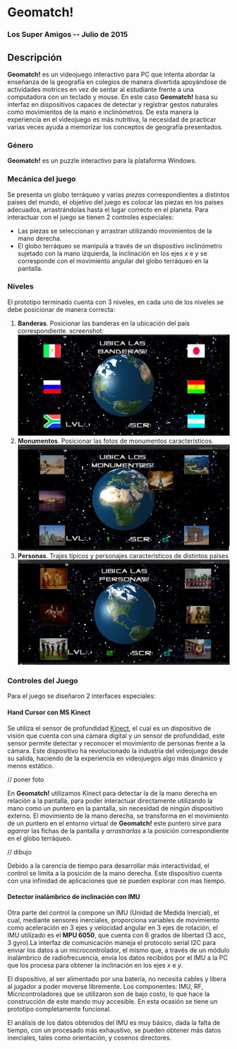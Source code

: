 # Geomatch!
### **Los Super Amigos** -- Julio de 2015

## Descripción
**Geomatch!** es un videojuego interactivo para PC que intenta abordar la enseñanza de la geografía en 
colegios de manera divertida apoyándose de actividades motrices en vez de sentar al estudiante frente a una computadora
con un teclado y mouse. En este caso **Geomatch!** basa su interfaz en dispositivos capaces de detectar y registrar
gestos naturales como movimientos de la mano e inclinómetros. De esta manera la experiencia en el videojuego es más
nutritiva, la necesidad de practicar varias veces ayuda a memorizar los conceptos de geografía presentados.

### Género
**Geomatch!** es un puzzle interactivo para la plataforma Windows.

### Mecánica del juego
Se presenta un globo terráqueo y varias *piezas* correspondientes a distintos países del mundo, el objetivo del juego es
colocar las piezas en los países adecuados, arrastrándolas hasta el lugar correcto en el planeta.
Para interactuar con el juego se tienen 2 controles especiales: 
 * Las piezas se seleccionan y arrastran utilizando movimientos de la mano derecha.
 * El globo terráqueo se manipula a través de un dispositivo inclinómetro sujetado con la mano izquierda, 
    la inclinación en los ejes *x* e *y* se corresponde con el movimiento angular del globo terráqueo en la pantalla.

### Niveles
El prototipo terminado cuenta con 3 niveles, en cada uno de los niveles se debe posicionar de manera correcta:

1. **Banderas**. Posicionar las banderas en la ubicación del país correspondiente.
 screenshot: 
![alt text][Nivel 1]
2. **Monumentos**. Posicionar las fotos de monumentos característicos.
![alt text][Nivel 2]
3. **Personas**. Trajes típicos y personajes característicos de  distintos países
![alt text][Nivel 3]

### Controles del Juego
Para el juego se diseñaron 2 interfaces especiales:

#### Hand Cursor con MS Kinect
Se utiliza el sensor de profundidad [Kinect](https://www.microsoft.com/en-us/download/details.aspx?id=40278 "Kinect"), el cual es un dispositivo de visión que cuenta con una cámara digital y un sensor de profundidad, este sensor permite detectar y reconocer el movimiento de personas frente a la cámara. Este dispositivo ha revolucionado la industria del videojuego desde su salida, haciendo de la experiencia en videojuegos algo más dinámico y menos estático.

// poner foto

En **Geomatch!** utilizamos Kinect para detectar la de la mano derecha en relación a la pantalla, para poder interactuar directamente utilizando la mano como un puntero en la pantalla, sin necesidad de ningún dispositivo externo. El movimiento de la mano derecha, se transforma en el movimiento de un puntero en el entorno virtual de **Geomatch!** este puntero sirve para *agarrar* las fichas de la pantalla y *arrastrarlas* a la posición correspondiente en el globo terráqueo.

// dibujo

Debido a la carencia de tiempo para desarrollar más interactividad, el control se limita a la posición de la mano derecha. Este dispositivo cuenta con una infinidad de aplicaciones que se pueden explorar con mas tiempo.

#### Detector inalámbrico de inclinación con IMU
Otra parte del control la compone un IMU (Unidad de Medida Inercial), el cual, mediante sensores inerciales, proporciona variables de movimiento como aceleración en 3 ejes y velocidad angular en 3 ejes de rotación, el IMU utilizado es el **MPU 6050**, que cuenta con 6 grados de libertad (3 acc, 3 gyro).La interfaz de comunicación maneja el protocolo serial I2C para enviar los datos a un microcontrolador, el mismo que, a través de un módulo inalámbrico de radiofrecuencia, envía los datos recibidos por el IMU a la PC que los procesa para obtener la inclinación en los ejes *x* e *y*.

El dispositivo, al ser alimentado por una batería, no necesita cables y libera al jugador a poder moverse libremente. Los componentes: IMU, RF, Micricontroladores que se utilizaron son de bajo costo, lo que hace la construcción de este mando muy accesible. En esta ocasión se tiene un prototipo completamente funcional.

El análisis de los datos obtenidos del IMU es muy básico, dada la falta de tiempo, con un procesado más exhaustivo, se pueden obtener más datos inerciales, tales como orientación, y cosenos directores. 


[Nivel 1]: https://github.com/tabris2015/geomatch/blob/master/unity/imagen/nivel%201.png "Nivel 1"
[Nivel 2]: https://github.com/tabris2015/geomatch/blob/master/unity/imagen/nivel%202.png "Nivel 2"
[Nivel 3]: https://github.com/tabris2015/geomatch/blob/master/unity/imagen/nivel%203.png "Nivel 3"
[menu]: https://github.com/tabris2015/geomatch/blob/master/unity/imagen/menu_inicial.png "Menu"
